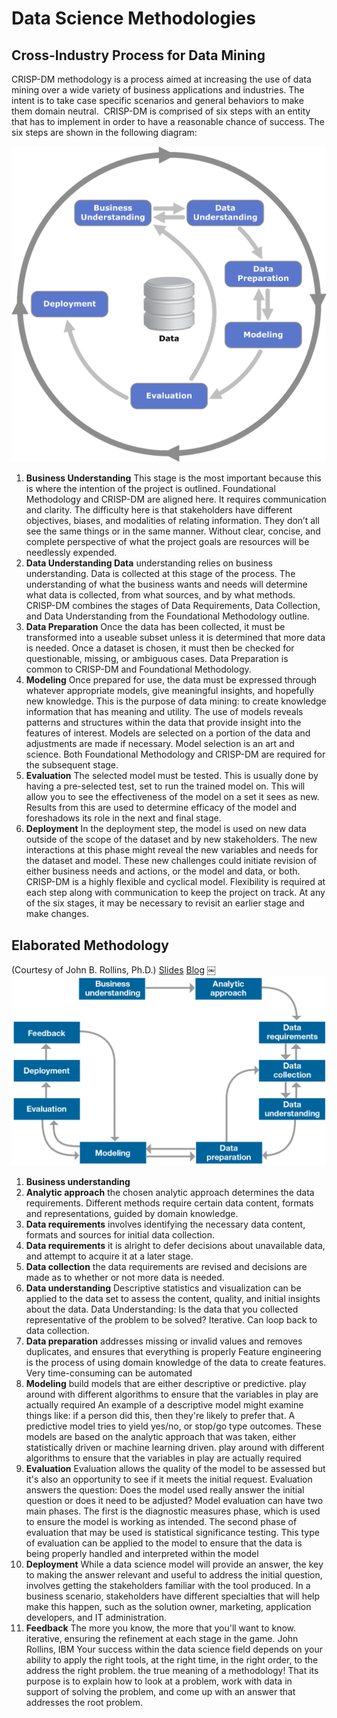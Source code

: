# Data Science Methodologies

## Cross-Industry Process for Data Mining
CRISP-DM methodology is a process aimed at increasing the use of data mining over a wide variety of business applications and industries. The intent is to take case specific scenarios and general behaviors to make them domain neutral.  CRISP-DM is comprised of six steps with an entity that has to implement in order to have a reasonable chance of success. The six steps are shown in the following diagram:

![CRISP DM Diagram](../../images/CRISP-DM_Process_Diagram.png)

1. **Business Understanding** This stage is the most important because this is where the intention of the project is outlined. Foundational Methodology and CRISP-DM are aligned here. It requires communication and clarity. The difficulty here is that stakeholders have different objectives, biases, and modalities of relating information. They don’t all see the same things or in the same manner. Without clear, concise, and complete perspective of what the project goals are resources will be needlessly expended. 
2. **Data Understanding Data** understanding relies on business understanding. Data is collected at this stage of the process. The understanding of what the business wants and needs will determine what data is collected, from what sources, and by what methods. CRISP-DM combines the stages of Data Requirements, Data Collection, and Data Understanding from the Foundational Methodology outline. 
3. **Data Preparation** Once the data has been collected, it must be transformed into a useable subset unless it is determined that more data is needed. Once a dataset is chosen, it must then be checked for questionable, missing, or ambiguous cases. Data Preparation is common to CRISP-DM and Foundational Methodology. 
4. **Modeling** Once prepared for use, the data must be expressed through whatever appropriate models, give meaningful insights, and hopefully new knowledge. This is the purpose of data mining: to create knowledge information that has meaning and utility. The use of models reveals patterns and structures within the data that provide insight into the features of interest. Models are selected on a portion of the data and adjustments are made if necessary. Model selection is an art and science. Both Foundational Methodology and CRISP-DM are required for the subsequent stage. 
5. **Evaluation** The selected model must be tested. This is usually done by having a pre-selected test, set to run the trained model on. This will allow you to see the effectiveness of the model on a set it sees as new. Results from this are used to determine efficacy of the model and foreshadows its role in the next and final stage. 
6. **Deployment** In the deployment step, the model is used on new data outside of the scope of the dataset and by new stakeholders. The new interactions at this phase might reveal the new variables and needs for the dataset and model. These new challenges could initiate revision of either business needs and actions, or the model and data, or both.
CRISP-DM is a highly flexible and cyclical model. Flexibility is required at each step along with communication to keep the project on track. At any of the six stages, it may be necessary to revisit an earlier stage and make changes.

## Elaborated Methodology
(Courtesy of John B. Rollins, Ph.D.)
[Slides](https://www.slideshare.net/JohnBRollinsPhD/foundational-methodology-for-data-science)
[Blog](https://web.archive.org/web/20200414234519/https://www.ibmbigdatahub.com/blog/why-we-need-methodology-data-science)
￼![alternative data science methodology](../../images/alternative_ds_methodology.png)

1. **Business understanding**
1. **Analytic approach** the chosen analytic approach determines the data requirements. Different methods require certain data content, formats and representations, guided by domain knowledge.
1. **Data requirements** involves identifying the necessary data content, formats and sources for initial data collection.
1. **Data requirements** it is alright to defer decisions about unavailable data, and attempt to acquire it at a later stage.
1. **Data collection** the data requirements are revised and decisions are made as to whether or not more data is needed.
1. **Data understanding** Descriptive statistics and visualization  can be applied to the data set to assess the content, quality, and initial insights about the data.
Data Understanding: Is the data that you collected representative of the problem to be solved?  Iterative. Can loop back to data collection.
1. **Data preparation** addresses missing or invalid values and removes duplicates, and ensures that everything is properly  Feature engineering is the process of using domain knowledge of the data to create features. Very time-consuming can be automated
1. **Modeling** build models that are either descriptive or predictive. play around with different algorithms to ensure  that the variables in play are actually required
An example of a descriptive model might examine things like: if a person did this,
then they're likely to prefer that.
A predictive model tries to yield yes/no, or stop/go type outcomes.
These models are based on the analytic approach that was taken, either statistically driven
or machine learning driven. play around with different algorithms to ensure
that the variables in play are actually required
1. **Evaluation** Evaluation allows the quality of the model to be assessed but it's also an opportunity
to see if it meets the initial request.
Evaluation answers the question: Does the model used really answer the initial question
or does it need to be adjusted?
Model evaluation can have two main phases.
The first is the diagnostic measures phase, which is used to ensure the model is working
as intended. The second phase of evaluation that may be used is statistical significance testing.
This type of evaluation can be applied to the model to ensure that the data is being
properly handled and interpreted within the model
1. **Deployment**
While a data science model will provide an answer, the key to making the answer relevant
and useful to address the initial question, involves getting the stakeholders familiar
with the tool produced.
In a business scenario, stakeholders have different specialties that will help make
this happen, such as the solution owner, marketing, application developers, and IT administration.
1. **Feedback** The more you know, the more that you'll
want to know.
iterative, ensuring the refinement at each stage in the game.
John Rollins, IBM
Your success within the data science field depends on your ability to apply the right
tools, at the right time, in the right order, to the address the right problem.
the true meaning of a methodology!
That its purpose is to explain how to look at a problem, work with data in support of
solving the problem, and come up with an answer that addresses the root problem.
